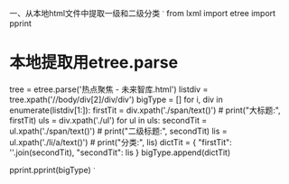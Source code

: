 一、从本地html文件中提取一级和二级分类
`ˋ`
from lxml import etree
import pprint
# 本地提取用etree.parse
tree = etree.parse('热点聚焦 - 未来智库.html')
listdiv = tree.xpath('//body/div[2]/div/div')
bigType = []
for i, div in enumerate(listdiv[1:]):
    firstTit = div.xpath('./span/text()')
    # print("大标题:", firstTit)
    uls = div.xpath('./ul')
    for ul in uls:
        secondTit = ul.xpath('./span/text()')
        # print("二级标题:", secondTit)
        lis = ul.xpath('./li/a/text()')
        # print("分类:", lis)
        dictTit = {
            "firstTit": ''.join(secondTit),
            "secondTit": lis
        }
        bigType.append(dictTit)

pprint.pprint(bigType)
`ˋ`